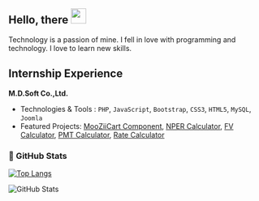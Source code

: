 ## Hello, there  <img src="https://raw.githubusercontent.com/MartinHeinz/MartinHeinz/master/wave.gif" width="30px">

Technology is a passion of mine. I fell in love with programming and technology. I love to learn new skills. 

## Internship Experience

**M.D.Soft Co.,Ltd.** 
- Technologies & Tools : `PHP`, `JavaScript`, `Bootstrap`, `CSS3`, `HTML5`, `MySQL`, `Joomla` 
- Featured Projects: [MooZiiCart Component](https://github.com/sscdodo/MooZiiCart-Component), [NPER Calculator](https://www.mindphp.com/tools/nper/index.php), [FV Calculator](https://www.mindphp.com/tools/fv/index.php), [PMT Calculator](https://www.mindphp.com/tools/pmt/index.php), [Rate Calculator](https://www.mindphp.com/tools/rate/index.php)

### 📝 GitHub Stats

[![Top Langs](https://github-readme-stats.vercel.app/api/top-langs/?username=sscdodo&layout=compact&theme=radical)](https://github.com/anuraghazra/github-readme-stats)

![GitHub Stats](https://github-readme-stats.vercel.app/api?username=sscdodo&theme=radical)


